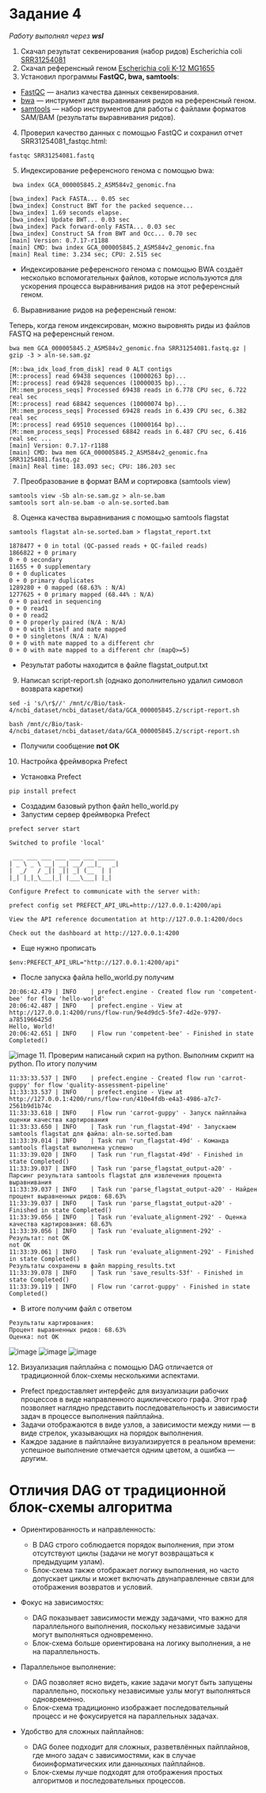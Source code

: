 # Задание 4

_Работу выполнял через **wsl**_

1. Скачал результат секвенирования (набор ридов) Escherichia coli [SRR31254081](https://www.ncbi.nlm.nih.gov/sra/?term=SRR31254081)
2. Скачал референсный геном [Escherichia coli K-12 MG1655](https://www.ncbi.nlm.nih.gov/datasets/genome/GCF_000005845.2/)
3. Установил программы **FastQC, bwa, samtools**:
- [FastQC](https://www.bioinformatics.babraham.ac.uk/projects/download.html#fastqc) — анализ качества данных секвенирования.
- [bwa](https://github.com/lh3/bwa) — инструмент для выравнивания ридов на референсный геном.
- [samtools](https://www.htslib.org/) — набор инструментов для работы с файлами форматов SAM/BAM (результаты выравнивания ридов).
4. Проверил качество данных с помощью FastQC и сохранил отчет SRR31254081_fastqc.html:
```
fastqc SRR31254081.fastq
```
5. Индексирование референсного генома с помощью bwa:
```
 bwa index GCA_000005845.2_ASM584v2_genomic.fna
```

```
[bwa_index] Pack FASTA... 0.05 sec
[bwa_index] Construct BWT for the packed sequence...
[bwa_index] 1.69 seconds elapse.
[bwa_index] Update BWT... 0.03 sec
[bwa_index] Pack forward-only FASTA... 0.03 sec
[bwa_index] Construct SA from BWT and Occ... 0.70 sec
[main] Version: 0.7.17-r1188
[main] CMD: bwa index GCA_000005845.2_ASM584v2_genomic.fna
[main] Real time: 3.234 sec; CPU: 2.515 sec
```
- Индексирование референсного генома с помощью BWA создаёт несколько вспомогательных файлов, которые используются для ускорения процесса выравнивания ридов на этот референсный геном.
6. Выравнивание ридов на референсный геном:

  Теперь, когда геном индексирован, можно выровнять риды из файлов FASTQ на референсный геном.
  
```
bwa mem GCA_000005845.2_ASM584v2_genomic.fna SRR31254081.fastq.gz | gzip -3 > aln-se.sam.gz
```
```
[M::bwa_idx_load_from_disk] read 0 ALT contigs
[M::process] read 69438 sequences (10000263 bp)...
[M::process] read 69428 sequences (10000035 bp)...
[M::mem_process_seqs] Processed 69438 reads in 6.778 CPU sec, 6.722 real sec
[M::process] read 68842 sequences (10000074 bp)...
[M::mem_process_seqs] Processed 69428 reads in 6.439 CPU sec, 6.382 real sec
[M::process] read 69510 sequences (10000164 bp)...
[M::mem_process_seqs] Processed 68842 reads in 6.487 CPU sec, 6.416 real sec ...
[main] Version: 0.7.17-r1188
[main] CMD: bwa mem GCA_000005845.2_ASM584v2_genomic.fna SRR31254081.fastq.gz
[main] Real time: 183.093 sec; CPU: 186.203 sec
```
7. Преобразование в формат BAM и сортировка (samtools view)
```
samtools view -Sb aln-se.sam.gz > aln-se.bam
samtools sort aln-se.bam -o aln-se.sorted.bam
```
8. Оценка качества выравнивания с помощью samtools flagstat
```
samtools flagstat aln-se.sorted.bam > flagstat_report.txt
```

```
1878477 + 0 in total (QC-passed reads + QC-failed reads)
1866822 + 0 primary
0 + 0 secondary
11655 + 0 supplementary
0 + 0 duplicates
0 + 0 primary duplicates
1289280 + 0 mapped (68.63% : N/A)
1277625 + 0 primary mapped (68.44% : N/A)
0 + 0 paired in sequencing
0 + 0 read1
0 + 0 read2
0 + 0 properly paired (N/A : N/A)
0 + 0 with itself and mate mapped
0 + 0 singletons (N/A : N/A)
0 + 0 with mate mapped to a different chr
0 + 0 with mate mapped to a different chr (mapQ>=5)
```
- Результат работы находится в файле flagstat_output.txt
9. Написал script-report.sh (однако дополнительно удалил симовол возврата каретки)
```
sed -i 's/\r$//' /mnt/c/Bio/task-4/ncbi_dataset/ncbi_dataset/data/GCA_000005845.2/script-report.sh
```
```
bash /mnt/c/Bio/task-4/ncbi_dataset/ncbi_dataset/data/GCA_000005845.2/script-report.sh
```
- Получили сообщение **not OK**
10. Настройка фреймворка Prefect
- Установка Prefect
```
pip install prefect
```
- Создадим базовый python файл hello_world.py
- Запустим сервер фреймворка Prefect
```
prefect server start
```
```
Switched to profile 'local'

 ___ ___ ___ ___ ___ ___ _____
| _ \ _ \ __| __| __/ __|_   _|
|  _/   / _|| _|| _| (__  | |
|_| |_|_\___|_| |___\___| |_|

Configure Prefect to communicate with the server with:

prefect config set PREFECT_API_URL=http://127.0.0.1:4200/api

View the API reference documentation at http://127.0.0.1:4200/docs

Check out the dashboard at http://127.0.0.1:4200
```
- Еще нужно прописать
```
$env:PREFECT_API_URL="http://127.0.0.1:4200/api"
```
- После запуска файла hello_world.py получим
```
20:06:42.479 | INFO    | prefect.engine - Created flow run 'competent-bee' for flow 'hello-world'
20:06:42.487 | INFO    | prefect.engine - View at http://127.0.0.1:4200/runs/flow-run/9e4d9dc5-5fe7-4d2e-9797-a7851966425d
Hello, World!
20:06:42.651 | INFO    | Flow run 'competent-bee' - Finished in state Completed()
```
![image](https://github.com/user-attachments/assets/7f7e73ef-c909-4c00-b42f-653983a541eb)
11. Проверим написаный скрип на python. Выполним скрипт на python. По итогу получим
```
11:33:33.537 | INFO    | prefect.engine - Created flow run 'carrot-guppy' for flow 'quality-assessment-pipeline'
11:33:33.537 | INFO    | prefect.engine - View at http://127.0.0.1:4200/runs/flow-run/410e4fdb-e4a3-4986-a7c7-2561b9d1b74c
11:33:33.618 | INFO    | Flow run 'carrot-guppy' - Запуск пайплайна оценки качества картирования
11:33:33.650 | INFO    | Task run 'run_flagstat-49d' - Запускаем samtools flagstat для файла: aln-se.sorted.bam
11:33:39.014 | INFO    | Task run 'run_flagstat-49d' - Команда samtools flagstat выполнена успешно
11:33:39.020 | INFO    | Task run 'run_flagstat-49d' - Finished in state Completed()
11:33:39.037 | INFO    | Task run 'parse_flagstat_output-a20' - Парсинг результата samtools flagstat для извлечения процента выравнивания
11:33:39.037 | INFO    | Task run 'parse_flagstat_output-a20' - Найден процент выравненных ридов: 68.63%
11:33:39.037 | INFO    | Task run 'parse_flagstat_output-a20' - Finished in state Completed()
11:33:39.056 | INFO    | Task run 'evaluate_alignment-292' - Оценка качества картирования: 68.63%
11:33:39.056 | INFO    | Task run 'evaluate_alignment-292' - Результат: not OK
not OK
11:33:39.061 | INFO    | Task run 'evaluate_alignment-292' - Finished in state Completed()
Результаты сохранены в файл mapping_results.txt
11:33:39.078 | INFO    | Task run 'save_results-53f' - Finished in state Completed()
11:33:39.119 | INFO    | Flow run 'carrot-guppy' - Finished in state Completed()
```
- В итоге получим файл с ответом
```
Результаты картирования:
Процент выравненных ридов: 68.63%
Оценка: not OK
```

![image](https://github.com/user-attachments/assets/fd817894-b651-4265-975b-55e0ed44bbe4)
![image](https://github.com/user-attachments/assets/0235db5a-25b0-4774-8ceb-7009c551b7bc)
![image](https://github.com/user-attachments/assets/cf618cc7-ca96-426a-8cf4-9c3c97e89e30)

12. Визуализация пайплайна с помощью DAG отличается от традиционной блок-схемы несколькими аспектами. 
- Prefect предоставляет интерфейс для визуализации рабочих процессов в виде направленного ациклического графа. Этот граф позволяет наглядно представить последовательность и зависимости задач в процессе выполнения пайплайна.
- Задачи отображаются в виде узлов, а зависимости между ними — в виде стрелок, указывающих на порядок выполнения.
- Каждое задание в пайплайне визуализируется в реальном времени: успешное выполнение отмечается одним цветом, а ошибка — другим.

# Отличия DAG от традиционной блок-схемы алгоритма
- Ориентированность и направленность:
  - В DAG строго соблюдается порядок выполнения, при этом отсутствуют циклы (задачи не могут возвращаться к предыдущим узлам).
  - Блок-схема также отображает логику выполнения, но часто допускает циклы и может включать двунаправленные связи для отображения возвратов и условий.

- Фокус на зависимостях:
  - DAG показывает зависимости между задачами, что важно для параллельного выполнения, поскольку независимые задачи могут выполняться одновременно.
  - Блок-схема больше ориентирована на логику выполнения, а не на параллельность.

- Параллельное выполнение:
  - DAG позволяет ясно видеть, какие задачи могут быть запущены параллельно, поскольку независимые узлы могут выполняться одновременно.
  - Блок-схема традиционно изображает последовательный процесс и не фокусируется на параллельных задачах.

- Удобство для сложных пайплайнов:
  - DAG более подходит для сложных, разветвлённых пайплайнов, где много задач с зависимостями, как в случае биоинформатических или данныхных пайплайнов.
  - Блок-схемы лучше подходят для отображения простых алгоритмов и последовательных процессов.
